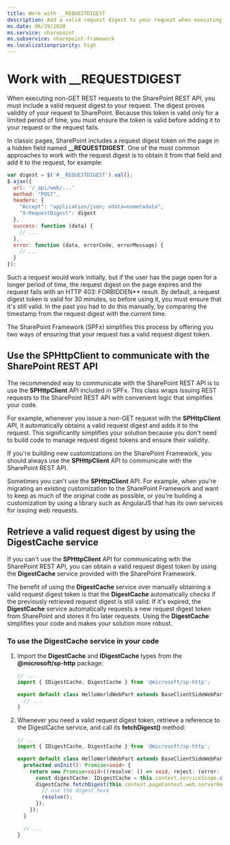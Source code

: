 ```yaml
---
title: Work with __REQUESTDIGEST
description: Add a valid request digest to your request when executing non-GET REST requests to the SharePoint API.
ms.date: 06/29/2020
ms.service: sharepoint
ms.subservice: sharepoint-framework
ms.localizationpriority: high
---
```

# Work with __REQUESTDIGEST

When executing non-GET REST requests to the SharePoint REST API, you must include a valid request digest to your request. The digest proves validity of your request to SharePoint. Because this token is valid only for a limited period of time, you must ensure the token is valid before adding it to your request or the request fails.

In classic pages, SharePoint includes a request digest token on the page in a hidden field named **__REQUESTDIGEST**. One of the most common approaches to work with the request digest is to obtain it from that field and add it to the request, for example:

```javascript
var digest = $('#__REQUESTDIGEST').val();
$.ajax({
  url: '/_api/web/...'
  method: "POST",
  headers: {
    "Accept": "application/json; odata=nometadata",
    "X-RequestDigest": digest
  },
  success: function (data) {
    // ...
  },
  error: function (data, errorCode, errorMessage) {
    // ...
  }
});
```

Such a request would work initially, but if the user has the page open for a longer period of time, the request digest on the page expires and the request fails with an HTTP 403: FORBIDDEN** result. By default, a request digest token is valid for 30 minutes, so before using it, you must ensure that it's still valid. In the past you had to do this manually, by comparing the timestamp from the request digest with the current time.

The SharePoint Framework (SPFx) simplifies this process by offering you two ways of ensuring that your request has a valid request digest token.

## Use the SPHttpClient to communicate with the SharePoint REST API

The recommended way to communicate with the SharePoint REST API is to use the **SPHttpClient** API included in SPFx. This class wraps issuing REST requests to the SharePoint REST API with convenient logic that simplifies your code.

For example, whenever you issue a non-GET request with the **SPHttpClient** API, it automatically obtains a valid request digest and adds it to the request. This significantly simplifies your solution because you don't need to build code to manage request digest tokens and ensure their validity.

If you're building new customizations on the SharePoint Framework, you should always use the **SPHttpClient** API to communicate with the SharePoint REST API.

Sometimes you can't use the **SPHttpClient** API. For example, when you're migrating an existing customization to the SharePoint Framework and want to keep as much of the original code as possible, or you're building a customization by using a library such as AngularJS that has its own services for issuing web requests.

## Retrieve a valid request digest by using the DigestCache service

If you can't use the **SPHttpClient** API for communicating with the SharePoint REST API, you can obtain a valid request digest token by using the **DigestCache** service provided with the SharePoint Framework.

The benefit of using the **DigestCache** service over manually obtaining a valid request digest token is that the **DigestCache** automatically checks if the previously retrieved request digest is still valid. If it's expired, the **DigestCache** service automatically requests a new request digest token from SharePoint and stores it fro later requests. Using the **DigestCache** simplifies your code and makes your solution more robust.

### To use the DigestCache service in your code

1. Import the **DigestCache** and **IDigestCache** types from the **\@microsoft/sp-http** package:

    ```typescript
    // ...
    import { IDigestCache, DigestCache } from '@microsoft/sp-http';

    export default class HelloWorldWebPart extends BaseClientSideWebPart<IHelloWorldWebPartProps> {
      // ...
    }
    ```

1. Whenever you need a valid request digest token, retrieve a reference to the DigestCache service, and call its **fetchDigest()** method:

    ```typescript
    // ...
    import { IDigestCache, DigestCache } from '@microsoft/sp-http';

    export default class HelloWorldWebPart extends BaseClientSideWebPart<IHelloWorldWebPartProps> {
      protected onInit(): Promise<void> {
        return new Promise<void>((resolve: () => void, reject: (error: any) => void): void => {
          const digestCache: IDigestCache = this.context.serviceScope.consume(DigestCache.serviceKey);
          digestCache.fetchDigest(this.context.pageContext.web.serverRelativeUrl).then((digest: string): void => {
            // use the digest here
            resolve();
          });
        });
      }

      // ...
    }
    ```
